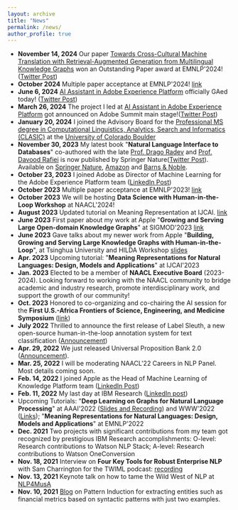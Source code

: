 ```yaml
---
layout: archive
title: "News"
permalink: /news/
author_profile: true
---
```


- __November 14, 2024__ Our paper [Towards Cross-Cultural Machine Translation with Retrieval-Augmented Generation from Multilingual Knowledge Graphs](https://t.co/m6Ex3bG8Vc) won an Outstanding Paper award at EMNLP'2024! ([Twitter Post](https://twitter.com/yunyao_li/status/1857265049816961315))
- __October 2024__ Multiple paper acceptance at EMNLP'2024! [link](https://twitter.com/yunyao_li/status/1855669427813183942)
- __June 6, 2024__ [AI Assistant in Adobe Experience Platform](https://business.adobe.com/products/sensei/ai-assistant.html) officially GAed today! ([Twitter Post](https://twitter.com/yunyao_li/status/1798784936784351713))
- __March 26, 2024__ The project I led at [AI Assistant in Adobe Experience Platform](https://business.adobe.com/products/sensei/ai-assistant.html) got announced on Adobe Summit main stage!([Twitter Post](https://twitter.com/yunyao_li/status/1772686639719915890)) 
- __January 20, 2024__ I joined the Advisory Board for the [Professional MS degree in Computational Linguistics, Analytics, Search and Informatics (CLASIC)](https://catalog.colorado.edu/graduate/colleges-schools/interdisciplinary-programs/computational-linguistics-master-science-ms/) at the [University of Colorado Boulder](https://www.colorado.edu)
- __November 30, 2023__ My latest book "**Natural Language Interface to Databases**" co-authored with the late [Prof. Drago Radev](https://en.wikipedia.org/wiki/Dragomir_R._Radev) and [Prof. Davood Rafiei](http://webdocs.cs.ualberta.ca/~drafiei/) is now published by Springer Nature([Twitter Post](https://twitter.com/yunyao_li/status/1730244405657825575)). Available on [Springer Nature](https://link.springer.com/book/10.1007/978-3-031-45043-3), [Amazon](https://www.amazon.com/Language-Interfaces-Databases-Synthesis-Management/dp/3031450426/ref=sr_1_1?crid=3VFCFURX5B2S6&keywords=Natural+Language+Interfaces+to+Databases&qid=1701441183&sprefix=natural+language+interfaces+to+databases%2Caps%2C162&sr=8-1) and [Barns & Noble](https://www.barnesandnoble.com/w/book/1144006793?ean=9783031450433). 
- __October 23, 2023__ I joined Adobe as Director of Machine Learning for the Adobe Experience Platform team ([LinkedIn Post](https://www.linkedin.com/feed/update/urn:li:activity:7124817433143496704/))
- __October 2023__ Multiple paper acceptance at EMNLP'2023! [link](https://www.linkedin.com/posts/yunyao-li_yunyao-li-on-x-activity-7116536287704084480-PdPz)
- __October 2023__ We will be hosting **Data Science with Human-in-the-Loop Workshop** at NAACL'2024!
- __August 2023__ Updated tutorial on Meaning Representation at IJCAI. [link](https://universalpropositions.github.io/up_event#ijcai-2023)
- __June 2023__  First paper about my work at Apple "**Growing and Serving Large Open-domain Knowledge Graphs**" at SIGMOD'2023 [link](https://dl.acm.org/doi/10.1145/3555041.3589672)
- __June 2023__  Gave talks about my newer work from Apple "**Building, Growing and Serving Large Knowledge Graphs with Human-in-the-Loop**", at Tsinghua University and HILDA Workshop [slides](https://www.slideshare.net/YunyaoLi/building-growing-and-serving-large-knowledge-graphs-with-humanintheloop)
- __Apr. 2023__ Upcoming tutorial: "**Meaning Representations for Natural Languages: Design, Models and Applications**" at IJCAI'2023
- __Jan. 2023__ Elected to be a member of **NAACL Executive Board** (2023-2024). Looking forward to working with the NAACL community to bridge academic and industry research, promote interdisciplinary work, and support the growth of our community!
- __Oct. 2023__ Honored to co-organizing and co-chairing the AI session for the **First U.S.-Africa Frontiers of Science, Engineering, and Medicine Symposium** ([link](https://www.nationalacademies.org/event/10-12-2022/first-us-africa-frontiers-of-science-engineering-and-medicine-symposium))
- __July 2022__ Thrilled to announce the first release of Label Sleuth, a new open-source human-in-the-loop annotation system for text classification ([Announcement](https://www.linkedin.com/posts/yunyao-li_active-learning-driven-labeling-assistance-activity-6953005239859908608-ATQD?utm_source=share&utm_medium=member_desktop))
- __Apr. 29, 2022__ We just released Universal Proposition Bank 2.0 ([Announcement](https://twitter.com/yunyao_li/status/1520774613013204992)). 
- __Mar. 25, 2022__ I will be moderating NAACL'22 Careers in NLP Panel. Most details coming soon. 
- __Feb. 14, 2022__ I joined Apple as the Head of Machine Learning of Knowledge Platform team ([LinkedIn Post](https://www.linkedin.com/feed/update/urn:li:activity:6900565556697686016/)) 
- __Feb. 11, 2022__ My last day at IBM Research ([LinkedIn post](https://www.linkedin.com/feed/update/urn:li:activity:6898035670967840768/)) 
- Upcoming Tutorials: "**Deep Learning on Graphs for Natural Language Processing**" at AAAI'2022 ([Slides and Recording](https://twitter.com/yunyao_li/status/1498167145045258242)) and WWW'2022 ([Links](https://twitter.com/yunyao_li/status/1520190736792096768)); "**Meaning Representations for Natural Languages: Design, Models and Applications**" at EMNLP'2022
- __Dec. 2021__ Two projects with significant contributions from my team got recognized by prestigious IBM Research accomplishments: O-level: Research contributions to Watson NLP Stack; A-level: Research contributions to Watson OneConversion 
- __Nov. 18, 2021__ Interview on **Four Key Tools for Robust Enterprise NLP** with Sam Charrington for the TWIML podcast: [recording](https://twimlai.com/go/537)
- __Nov. 13, 2021__ Keynote talk on how to tame the Wild West of NLP at [NLP4MusA](https://sites.google.com/view/nlp4musa)
- __Nov. 10, 2021__ [Blog](https://medium.com/ibm-data-ai/part-i-pattern-induction-what-is-a-pattern-b661ad46b8c0) on Pattern Induction for extracting entities such as financial metrics based on syntactic patterns with just two examples. 
